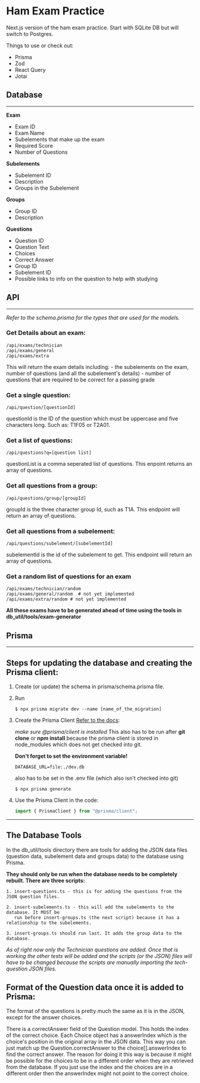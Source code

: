 # Ham Exam Practice

Next.js version of the ham exam practice. Start with SQLite DB but will switch to Postgres.

Things to use or check out:

- Prisma
- Zod
- React Query
- Jotai

## Database

---

**Exam**

- Exam ID
- Exam Name
- Subelements that make up the exam
- Required Score
- Number of Questions

**Subelements**

- Subelement ID
- Description
- Groups in the Subelement

**Groups**

- Group ID
- Description

**Questions**

- Question ID
- Question Text
- Choices
- Correct Answer
- Group ID
- Subelement ID
- Possible links to info on the question to help with studying

## API

---

_Refer to the schema.prisma for the types that are used for the models._

### Get Details about an exam:

```
/api/exams/technician
/api/exams/general
/api/exams/extra
```

This will return the exam details including: - the subelements on the exam, number of questions (and all the subelement's details) - number of questions that are required to be correct for a passing grade

### Get a single question:

```
/api/question/[questionId]
```

questionId is the ID of the question which must be uppercase and five characters long. Such as: T1F05 or T2A01.

### Get a list of questions:

```
/api/questions?q=[question list]
```

questionList is a comma seperated list of questions. This enpoint returns an array of questions.

### Get all questions from a group:

```
/api/questions/group/[groupId]
```

groupId is the three character group Id, such as T1A. This endpoint will return an array of questions.

### Get all questions from a subelement:

```
/api/questions/subelement/[subelementId]
```

subelementId is the id of the subelement to get. This endpoint will return an array of questions.

### Get a random list of questions for an exam

```
/api/exams/technician/random
/api/exams/general/random  # not yet implemented
/api/exams/extra/random # not yet implemented
```

**All these exams have to be generated ahead of time using the tools in db_util/tools/exam-generator**

## Prisma

---

## Steps for updating the database and creating the Prisma client:

1.  Create (or update) the schema in prisma/schema.prisma file.

2.  Run
    ```shell
    $ npx prisma migrate dev --name [name_of_the_migration]
    ```
3.  Create the Prisma Client
    [Refer to the docs](https://www.prisma.io/docs/concepts/components/prisma-client/working-with-prismaclient/generating-prisma-client):

    _make sure @prisma/client is installed_
    This also has to be run after **git clone** or **npm install** because the prisma client is stored in node_modules which does not get checked into git.

    **Don't forget to set the environment variable!**

    ```
    DATABASE_URL=file:./dev.db
    ```

    also has to be set in the .env file (which also isn't checked into git)

    ```shell
    $ npx prisma generate
    ```

4.  Use the Prisma Client in the code:
    ```typescript
    import { PrismaClient } from "@prisma/client";
    ```

---

## The Database Tools

In the db_util/tools directory there are tools for adding the JSON data files (question data, subelement data and groups data) to
the database using Prisma.

**They should only be run when the database needs to be completely rebuilt. There are three scripts:**

    1. insert-questions.ts - this is for adding the questions from the JSON question files.

    2. insert-subelements.ts - this will add the subelements to the database. It MUST be
       run before insert-groups.ts (the next script) because it has a relationship to the subelements.

    3. insert-groups.ts should run last. It adds the group data to the database.

_As of right now only the Technician questions are added. Once that is working the other tests will be added and the scripts (or the JSON) files
will have to be changed because the scripts are manually importing the tech-question JSON files._

## Format of the Question data once it is added to Prisma:

The format of the questions is pretty much the same as it is in the JSON, except for the answer choices.

There is a correctAnswer field of the Question model. This holds the index of the correct choice.
Each Choice object has a answerIndex which is the choice's position in the original array in the JSON
data. This way you can just match up the Question.correctAnswer to the choice[].answerIndex to find
the correct answer. The reason for doing it this way is because it might be possible for the choices to
be in a different order when they are retrieved from the database. If you just use the index and the
choices are in a different order then the answerIndex might not point to the correct choice.
